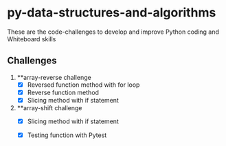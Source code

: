 # py-data-structures-and-algorithms

These are the code-challenges to develop and improve Python coding and Whiteboard skills 

## Challenges

 1. **array-reverse challenge
     - [x] Reversed function method with for loop
     - [x] Reverse function method
     - [x] Slicing method with if statement
 2. **array-shift challenge
     - [x] Slicing method with if statement
     - [x] Testing function with Pytest
     
